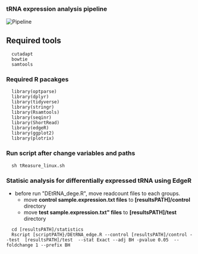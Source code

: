 
### tRNA expression analysis pipeline
![Pipeline](./bioexpress_pipeline.png)
## Required tools
~~~  
  cutadapt
  bowtie
  samtools
~~~
### Required R pacakges  
~~~   
  library(optparse)  
  library(dplyr) 
  library(tidyverse)  
  library(stringr)  
  library(Rsamtools)  
  library(seqinr)  
  library(ShortRead)  
  library(edgeR)  
  library(ggplot2)  
  library(plotrix)   
~~~

### Run script after change variables and paths
~~~
  sh tReasure_linux.sh
~~~

### Statisic analysis  for differentially expressed tRNA using EdgeR  
* before run "DEtRNA_dege.R", move readcount files to each groups.
   * move **control sample.expression.txt files** to **[resultsPATH]/control** directory
   * move **test sample.expression.txt" files** to **[resultsPATH]/test** directory

~~~
  cd [resultsPATH]/statistics
  Rscript [scriptPATH}/DEtRNA_edge.R --control [resultsPATH]/control --test  [resultsPATH]/test  --stat Exact --adj BH -pvalue 0.05  --foldchange 1 --prefix BH
~~~
